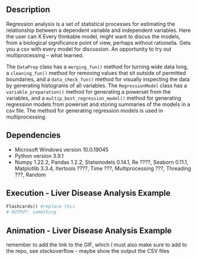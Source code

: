 ## Description 
Regression analysis is a set of statistical processes for estimating the relationship between a dependent variable and independent variables. Here the user can X Every thinkable model, might want to discus the models, from a biological significance point of view, perhaps without rationella. Gets you a csv with every model for discussion. An opportunity to try out multiprocessing – what learned.

The `DataPrep` class has a `merging_fun()` method for turning wide data long, a `cleaning_fun()` method for removing values that sit outside of permitted boundaries, and a `data_check_fun()` method for visually inspecting the data by generating histograms of all variables. The `RegressionModel` class has a `variable_preparation()` method for generating a powerset from the variables, and a `multip_best_regression_model()` method for generating regression models from powerset and storing summaries of the models in a csv file. The method for generating regression models is used in multiprocessing. 

## Dependencies
* Microsoft Windows version 10.0.19045
* Python version 3.9.1
* Numpy 1.22.2, Pandas 1.2.2, Statsmodels 0.14.1, Re ????, Seaborn 0.11.1, Matplotlib 3.3.4, Itertools ????, Time ???, Multiprocessing ???, Threading ???, Random 

## Execution - Liver Disease Analysis Example
```python
Flashcards() #replace this 
# OUTPUT: something
```
 
## Animation - Liver Disease Analysis Example
remember to add the link to the GIF, which I must also make sure to add to the repo, see stackoverflow - maybe show the output the CSV files  
